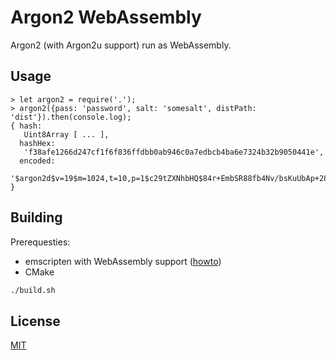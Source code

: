 # Argon2 WebAssembly

Argon2 (with Argon2u support) run as WebAssembly.

## Usage

```
> let argon2 = require('.');
> argon2({pass: 'password', salt: 'somesalt', distPath: 'dist'}).then(console.log);
{ hash:
   Uint8Array [ ... ],
  hashHex:
   'f38afe1266d247cf1f6f836ffdbb0ab946c0a7edbcb4ba6e7324b32b9050441e',
  encoded:
   '$argon2d$v=19$m=1024,t=10,p=1$c29tZXNhbHQ$84r+EmbSR88fb4Nv/bsKuUbAp+28tLpucySzK5BQRB4' }
```

## Building

Prerequesties:
- emscripten with WebAssembly support ([howto](http://webassembly.org/getting-started/developers-guide/))
- CMake

```bash
./build.sh
```

## License

[MIT](https://opensource.org/licenses/MIT)
